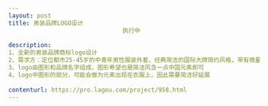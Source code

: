 ```yaml
---                
layout: post       
title: 男装品牌LOGO设计
                                执行中
           
description: 
1、全新的男装品牌商标logo设计
2、需求方：定位都市25-45岁的中青年男性服装外套，经典简洁的国际大牌简约风格，带有微量的新中式元素
3、logo由图形和品牌名字组成，图形希望也是简洁风含一点中国元素即可
4、logo中图形的部分，可能会做为元素出现在衣服上，因此需要简洁好延展
     
contenturl: https://pro.lagou.com/project/958.html      
---                 
```

